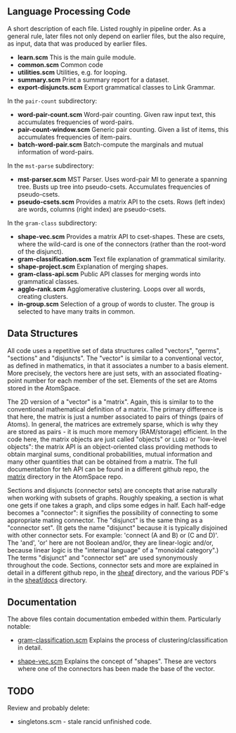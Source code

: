 
Language Processing Code
------------------------
A short description of each file. Listed roughly in pipeline order.
As a general rule, later files not only depend on earlier files,
but the also require, as input, data that was produced by earlier files.

* __learn.scm__           This is the main guile module.
* __common.scm__          Common code
* __utilities.scm__       Utilities, e.g. for looping.
* __summary.scm__         Print a summary report for a dataset.
* __export-disjuncts.scm__ Export grammatical classes to Link Grammar.

In the `pair-count` subdirectory:

* __word-pair-count.scm__ Word-pair counting. Given raw input text, this
                          accumulates frequencies of word-pairs.
* __pair-count-window.scm__ Generic pair counting. Given a list of items,
                          this accumulates frequencies of item-pairs.
* __batch-word-pair.scm__ Batch-compute the marginals and mutual
                          information of word-pairs.

In the `mst-parse` subdirectory:

* __mst-parser.scm__      MST Parser. Uses word-pair MI to generate
                          a spanning tree. Busts up tree into
                          pseudo-csets. Accumulates frequencies of
                          pseudo-csets.
* __pseudo-csets.scm__    Provides a matrix API to the csets. Rows
                          (left index) are words, columns (right index)
                          are pseudo-csets.


In the `gram-class` subdirectory:

* __shape-vec.scm__       Provides a matrix API to cset-shapes. These
                          are csets, where the wild-card is one of the
                          connectors (rather than the root-word of the
                          disjunct).
* __gram-classification.scm__  Text file explanation of grammatical similarity.
* __shape-project.scm__   Explanation of merging shapes.
* __gram-class-api.scm__  Public API classes for merging words into
                          grammatical classes.
* __agglo-rank.scm__      Agglomerative clustering. Loops over all words,
                          creating clusters.
* __in-group.scm__        Selection of a group of words to cluster. The
                          group is selected to have many traits in common.


Data Structures
---------------
All code uses a repetitive set of data structures called "vectors",
"germs", "sections" and "disjuncts". The "vector" is similar to a
conventional vector, as defined in mathematics, in that it associates
a number to a basis element. More precisely, the vectors here are just
sets, with an associated floating-point number for each member of the
set. Elements of the set are Atoms stored in the AtomSpace.

The 2D version of a "vector" is a "matrix". Again, this is similar to
to the conventional mathematical definition of a matrix. The primary
difference is that here, the matrix is just a number associated to pairs
of things (pairs of Atoms). In general, the matrices are extremely
sparse, which is why they are stored as pairs - it is much more memory
(RAM/storage) efficient. In the code here, the matrix objects are just
called "objects" or `LLOBJ` or "low-level objects": the matrix API is
an object-oriented class providing methods to obtain marginal sums,
conditional probabilities, mutual information and many other quantities
that can be obtained from a matrix.  The full documentation for teh API
can be found in a different github repo, the
[matrix](https://github.com/opencog/atomspace/tree/master/opencog/matrix)
directory in the AtomSpace repo.

Sections and disjuncts (connector sets) are concepts that arise
naturally when working with subsets of graphs. Roughly speaking, a
section is what one gets if one takes a graph, and clips some edges in
half.  Each half-edge becomes a "connector": it signifies the
possibility of connecting to some appropriate mating connector. The
"disjunct" is the same thing as a "connector set". (It gets the name
"disjunct" because it is typically disjoined with other connector sets.
For example: 'connect (A and B) or (C and D)'. The 'and', 'or' here are
not Boolean and/or, they are linear-logic and/or, because linear logic
is the "internal language" of a "monoidal category".) The terms
"disjunct" and "connector set" are used synonymously throughout the
code. Sections, connector sets and more are explained in detail in a
different github repo, in the
[sheaf](https://github.com/opencog/atomspace/tree/master/opencog/sheaf)
directory, and the various PDF's in the
[sheaf/docs](https://github.com/opencog/atomspace/tree/master/opencog/sheaf/docs)
directory.


Documentation
-------------
The above files contain documentation embeded within them. Particularly
notable:

* [gram-classification.scm](gram-class/gram-classification.scm) Explains
        the process of clustering/classification in detail.

* [shape-vec.scm](gram-class/shape-vec.scm) Explains the concept of
        "shapes". These are vectors where one of the connectors has
        been made the base of the vector.

TODO
----
Review and probably delete:

* singletons.scm - stale rancid unfinished code.
